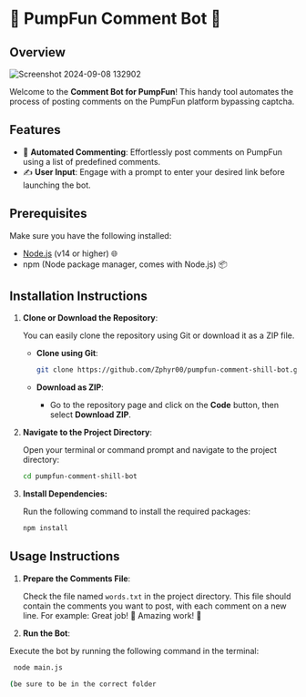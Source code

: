 # 🎉  PumpFun Comment Bot  🚀

## Overview

![Screenshot 2024-09-08 132902](https://i.imgur.com/UKnhpDE.png)


Welcome to the **Comment Bot for PumpFun**! This handy tool automates the process of posting comments on the PumpFun platform bypassing captcha.

## Features

- 🤖 **Automated Commenting**: Effortlessly post comments on PumpFun using a list of predefined comments.
- ✍️ **User Input**: Engage with a prompt to enter your desired link before launching the bot.

## Prerequisites

Make sure you have the following installed:

- [Node.js](https://nodejs.org/) (v14 or higher) 🌐
- npm (Node package manager, comes with Node.js) 📦

## Installation Instructions

1. **Clone or Download the Repository**:

   You can easily clone the repository using Git or download it as a ZIP file.

   - **Clone using Git**:
     ```bash
     git clone https://github.com/Zphyr00/pumpfun-comment-shill-bot.git
     ```

   - **Download as ZIP**:
     - Go to the repository page and click on the **Code** button, then select **Download ZIP**.

2. **Navigate to the Project Directory**:

   Open your terminal or command prompt and navigate to the project directory:
   ```bash
   cd pumpfun-comment-shill-bot

3. **Install Dependencies:**

    Run the following command to install the required packages:

    ```bash
    npm install

## Usage Instructions

1. **Prepare the Comments File**:

   Check the file named `words.txt` in the project directory. This file should contain the comments you want to post, with each comment on a new line. For example: Great job! 🎉  Amazing work! 🌟

2. **Run the Bot**:

  Execute the bot by running the following command in the terminal:
  
   ```bash 
    node main.js  

  (be sure to be in the correct folder
